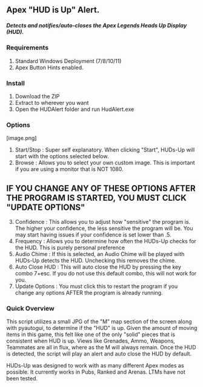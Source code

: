 ## Apex "HUD is Up" Alert.

##### Detects and notifies/auto-closes the Apex Legends Heads Up Display (HUD).

### Requirements
1) Standard Windows Deployment (7/8/10/11)
2) Apex Button Hints enabled.

### Install
1) Download the ZIP
2) Extract to wherever you want
3) Open the HUDAlert folder and run HudAlert.exe

### Options
[image.png]
1) Start/Stop : Super self explanatory. When clicking "Start", HUDs-Up will start with the options selected below.
2) Browse : Allows you to select your own custom image. This is important if you are using a monitor that is NOT 1080.
## IF YOU CHANGE ANY OF THESE OPTIONS AFTER THE PROGRAM IS STARTED, YOU MUST CLICK "UPDATE OPTIONS"
3) Confidence : This allows you to adjust how "sensitive" the program is. The higher your confidence, the less sensitive the program will be. You may start having issues if your confidence is set lower than .5.
4) Frequency : Allows you to determine how often the HUDs-Up checks for the HUD. This is purely personal preference
5) Audio Chime : If this is selected, an Audio Chime will be played with HUDs-Up detects the HUD. Unchecking this removes the chime. 
6) Auto Close HUD : This will auto close the HUD by pressing the key combo 7+esc. If you do not use this default combo, this will not work for you.
7) Update Options : You must click this to restart the program if you change any options AFTER the program is already running.

### Quick Overview
This script utilizes a small JPG of the "M" map section of the screen along with pyautogui, to determine if the "HUD" is up. Given the amount of moving items in this game, this felt like one of the only "solid" pieces that is consistent when HUD is up. Views like Grenades, Ammo, Weapons, Teammates are all in flux, where as the M will always remain. Once the HUD is detected, the script will play an alert and auto close the HUD by default. 

HUDs-Up was designed to work with as many different Apex modes as possible. It currently works in Pubs, Ranked and Arenas. LTMs have not been tested.
